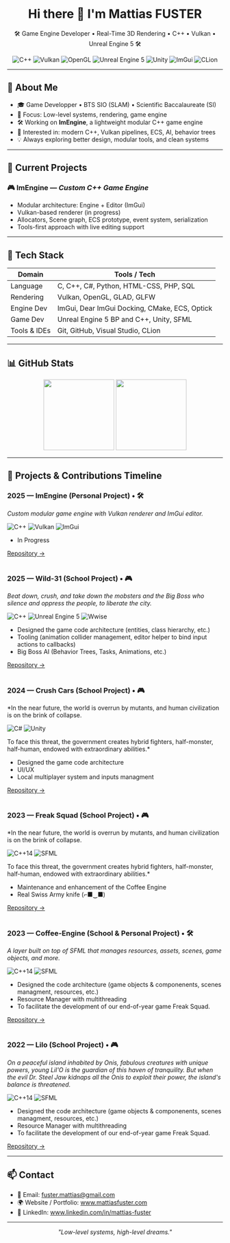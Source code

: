 <h1 align="center">Hi there 👋 I'm Mattias FUSTER</h1>

<p align="center">
  🛠️ Game Engine Developer • Real-Time 3D Rendering • C++ • Vulkan • Unreal Engine 5 🛠️
</p>

<p align="center">
  <img src="https://img.shields.io/badge/C%2B%2B-17%2F20-blue.svg" alt="C++"/>
  <img src="https://img.shields.io/badge/Vulkan-API-red" alt="Vulkan"/>
  <img src="https://img.shields.io/badge/OpenGL-Graphics-green.svg" alt="OpenGL"/>
  <img src="https://img.shields.io/badge/Unreal%20Engine-5-black?logo=unrealengine" alt="Unreal Engine 5"/>
  <img src="https://img.shields.io/badge/Unity-6-Black?logo=unity&logoColor=white" alt="Unity" />
  <img src="https://img.shields.io/badge/ImGui-Docking-yellow" alt="ImGui"/>
  <img src="https://img.shields.io/badge/CLion-IDE-green?logo=jetbrains" alt="CLion"/>
</p>

---

## 🧠 About Me

- 🎓 Game Developper • BTS SIO (SLAM) • Scientific Baccalaureate (SI)
- 🧱 Focus: Low-level systems, rendering, game engine
- 🛠️ Working on **ImEngine**, a lightweight modular C++ game engine
- 🧪 Interested in: modern C++, Vulkan pipelines, ECS, AI, behavior trees
- 💡 Always exploring better design, modular tools, and clean systems

---

## 🔧 Current Projects

### 🎮 ImEngine — *Custom C++ Game Engine*
- Modular architecture: Engine + Editor (ImGui)
- Vulkan-based renderer (in progress)
- Allocators, Scene graph, ECS prototype, event system, serialization
- Tools-first approach with live editing support

---

## 🧰 Tech Stack

| Domain            | Tools / Tech                                                                 |
|-------------------|------------------------------------------------------------------------------|
| Language          | C, C++, C#, Python, HTML-CSS, PHP, SQL                                       |
| Rendering         | Vulkan, OpenGL, GLAD, GLFW                                                   |
| Engine Dev        | ImGui, Dear ImGui Docking, CMake, ECS, Optick                                |
| Game Dev          | Unreal Engine 5 BP and C++, Unity, SFML                                      |
| Tools & IDEs      | Git, GitHub, Visual Studio, CLion                                            |

---

## 📊 GitHub Stats

<p align="center">
  <img src="https://github-readme-stats.vercel.app/api?username=mattiasfuster&show_icons=true&theme=tokyonight&count_private=true&hide_title=true" height="165">
  <img src="https://github-readme-stats.vercel.app/api/top-langs/?username=mattiasfuster&layout=compact&theme=tokyonight" height="165">
</p>

---

## 📅 Projects & Contributions Timeline

### 2025 — **ImEngine** (Personal Project) • 🛠️
*Custom modular game engine with Vulkan renderer and ImGui editor.*

<p align="left">
  <img src="https://img.shields.io/badge/C%2B%2B-17%2F20-blue.svg" alt="C++"/>
  <img src="https://img.shields.io/badge/Vulkan-API-red" alt="Vulkan"/>
  <img src="https://img.shields.io/badge/ImGui-Docking-yellow" alt="ImGui"/>
</p>

- In Progress

[Repository →](https://github.com/mattiasfuster/ImEngine)

<h1 align="center"></h1>

### 2025 — **Wild-31** (School Project) • 🎮
*Beat down, crush, and take down the mobsters and the Big Boss who silence and oppress the people, to liberate the city.*

<p align="left">
  <img src="https://img.shields.io/badge/C%2B%2B-17%2F20-blue.svg" alt="C++"/>
  <img src="https://img.shields.io/badge/Unreal%20Engine-5-black?logo=unrealengine" alt="Unreal Engine 5"/>
  <img src="https://img.shields.io/badge/Wwise-sound-orange?logo=https%3A%2F%2Fraw.githubusercontent.com%2Fsomeuser%2Frepo%2Fmain%2Fwwise-logo.svg&logoWidth=20" alt="Wwise"/>
</p>

- Designed the game code architecture (entities, class hierarchy, etc.)
- Tooling (animation collider management, editor helper to bind input actions to callbacks)
- Big Boss AI (Behavior Trees, Tasks, Animations, etc.)

[Repository →](https://github.com/GameAcademy84/Project-Wild)

<h1 align="center"></h1>

### 2024 — **Crush Cars** (School Project) • 🎮
*In the near future, the world is overrun by mutants, and human civilization is on the brink of collapse.

<p align="left">
  <img src="https://img.shields.io/badge/C%23-6f42c1?logo=c-sharp&logoColor=white" alt="C#" />
  <img src="https://img.shields.io/badge/Unity-5-Black?logo=unity&logoColor=white" alt="Unity" />
</p>

To face this threat, the government creates hybrid fighters, half-monster, half-human, endowed with extraordinary abilities.*
- Designed the game code architecture
- UI/UX
- Local multiplayer system and inputs managment

[Repository →](https://github.com/GameAcademy84/Coffee_Engine)

<h1 align="center"></h1>

### 2023 — **Freak Squad** (School Project) • 🎮
*In the near future, the world is overrun by mutants, and human civilization is on the brink of collapse.

<p align="left">
  <img src="https://img.shields.io/badge/C%2B%2B-14-blue" alt="C++14" />
  <img src="https://img.shields.io/badge/SFML-28a745?style=flat&logo=&logoColor=white" alt="SFML" />
</p>

To face this threat, the government creates hybrid fighters, half-monster, half-human, endowed with extraordinary abilities.*
- Maintenance and enhancement of the Coffee Engine
- Real Swiss Army knife (⌐■‿■)

[Repository →](https://github.com/GameAcademy84/Freak_Squad)

<h1 align="center"></h1>

### 2023 — **Coffee-Engine** (School & Personal Project) • 🛠️
*A layer built on top of SFML that manages resources, assets, scenes, game objects, and more.*

<p align="left">
  <img src="https://img.shields.io/badge/C%2B%2B-14-blue" alt="C++14" />
  <img src="https://img.shields.io/badge/SFML-28a745?style=flat&logo=&logoColor=white" alt="SFML" />
</p>

- Designed the code architecture (game objects & componenents, scenes managment, resources, etc.)
- Resource Manager with multithreading
- To facilitate the development of our end-of-year game Freak Squad.

[Repository →](https://github.com/GameAcademy84/Coffee_Engine)

<h1 align="center"></h1>

### 2022 — **Lilo** (School Project) • 🎮
*On a peaceful island inhabited by Onis, fabulous creatures with unique powers, young Lil'O is the guardian of this haven of tranquility.
But when the evil Dr. Steel Jaw kidnaps all the Onis to exploit their power, the island's balance is threatened.*

<p align="left">
  <img src="https://img.shields.io/badge/C%2B%2B-14-blue" alt="C++14" />
  <img src="https://img.shields.io/badge/SFML-28a745?style=flat&logo=&logoColor=white" alt="SFML" />
</p>

- Designed the code architecture (game objects & componenents, scenes managment, resources, etc.)
- Resource Manager with multithreading
- To facilitate the development of our end-of-year game Freak Squad.

[Repository →](https://github.com/GameAcademy84/Lilo_Project)

---

## 📫 Contact

- 📧 Email: fuster.mattias@gmail.com
- 🌍 Website / Portfolio: www.mattiasfuster.com
- 💼 LinkedIn: www.linkedin.com/in/mattias-fuster

---

<p align="center">
  <i>"Low-level systems, high-level dreams."</i>
</p>
